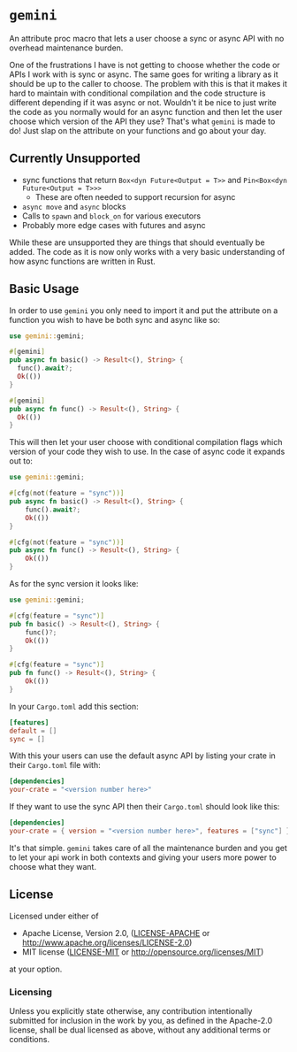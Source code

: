 # `gemini`
An attribute proc macro that lets a user choose a sync or async API with no
overhead maintenance burden.

One of the frustrations I have is not getting to choose whether the code or APIs
I work with is sync or async. The same goes for writing a library as it should
be up to the caller to choose. The problem with this is that it makes it hard to
maintain with conditional compilation and the code structure is different
depending if it was async or not. Wouldn't it be nice to just write the code as
you normally would for an async function and then let the user choose which version of the
API they use? That's what `gemini` is made to do! Just slap on the attribute on
your functions and go about your day.

## Currently Unsupported
- sync functions that return `Box<dyn Future<Output = T>>` and `Pin<Box<dyn Future<Output = T>>>`
  - These are often needed to support recursion for async
- `async move` and `async` blocks
- Calls to `spawn` and `block_on` for various executors
- Probably more edge cases with futures and async

While these are unsupported they are things that should eventually be added. The
code as it is now only works with a very basic understanding of how async
functions are written in Rust.

## Basic Usage

In order to use `gemini` you only need to import it and put the attribute on
a function you wish to have be both sync and async like so:

```rust
use gemini::gemini;

#[gemini]
pub async fn basic() -> Result<(), String> {
  func().await?;
  Ok(())
}

#[gemini]
pub async fn func() -> Result<(), String> {
  Ok(())
}
```

This will then let your user choose with conditional compilation flags which
version of your code they wish to use. In the case of async code it expands out
to:

```rust
use gemini::gemini;

#[cfg(not(feature = "sync"))]
pub async fn basic() -> Result<(), String> {
    func().await?;
    Ok(())
}

#[cfg(not(feature = "sync"))]
pub async fn func() -> Result<(), String> {
    Ok(())
}
```

As for the sync version it looks like:

```rust
use gemini::gemini;

#[cfg(feature = "sync")]
pub fn basic() -> Result<(), String> {
    func()?;
    Ok(())
}

#[cfg(feature = "sync")]
pub fn func() -> Result<(), String> {
    Ok(())
}
```

In your `Cargo.toml` add this section:

```toml
[features]
default = []
sync = []
```

With this your users can use the default async API by listing your crate in
their `Cargo.toml` file with:

```toml
[dependencies]
your-crate = "<version number here>"
```

If they want to use the sync API then their `Cargo.toml` should look like this:

```toml
[dependencies]
your-crate = { version = "<version number here>", features = ["sync"] }
```

It's that simple. `gemini` takes care of all the maintenance burden and you get
to let your api work in both contexts and giving your users more power to choose
what they want.

## License

Licensed under either of

 * Apache License, Version 2.0, ([LICENSE-APACHE](LICENSE-APACHE) or http://www.apache.org/licenses/LICENSE-2.0)
 * MIT license ([LICENSE-MIT](LICENSE-MIT) or http://opensource.org/licenses/MIT)

at your option.

### Licensing

Unless you explicitly state otherwise, any contribution intentionally submitted
for inclusion in the work by you, as defined in the Apache-2.0 license, shall be
dual licensed as above, without any additional terms or conditions.
